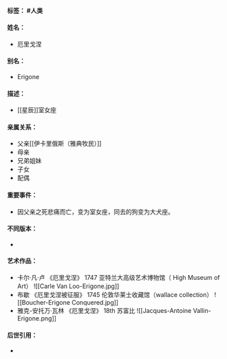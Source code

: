 #### 标签： #人类
#### 姓名：
- 厄里戈涅
#### 别名：
- Erigone
#### 描述：
- [[星辰]]室女座
#### 亲属关系：
- 父亲[[伊卡里俄斯（雅典牧民）]]
- 母亲
- 兄弟姐妹
- 子女
- 配偶
#### 重要事件：
- 因父亲之死悲痛而亡，变为室女座，同去的狗变为大犬座。
#### 不同版本：
- 
#### 艺术作品：
- 卡尔·凡·卢 《厄里戈涅》 1747 亚特兰大高级艺术博物馆（ High Museum of Art）
![[Carle Van Loo-Erigone.jpg]]
- 布歇 《厄里戈涅被征服》 1745 伦敦华莱士收藏馆（wallace collection）
![[Boucher-Erigone Conquered.jpg]]
- 雅克-安托万·瓦林 《厄里戈涅》 18th 苏富比
![[Jacques-Antoine Vallin-Erigone.png]]
#### 后世引用：
- 